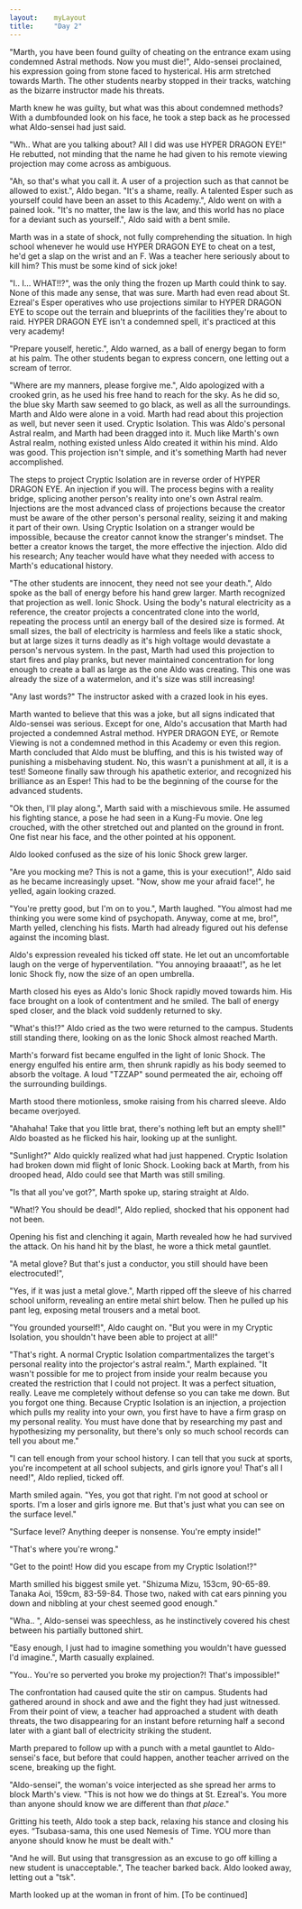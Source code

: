 ```yaml
---
layout:    myLayout
title:	   "Day 2"
---
```


"Marth, you have been found guilty of cheating on the entrance exam using condemned Astral methods. Now you must die!", Aldo-sensei proclained, his expression going from stone faced to hysterical. His arm stretched towards Marth. The other students nearby stopped in their tracks, watching as the bizarre instructor made his threats.

Marth knew he was guilty, but what was this about condemned methods? With a dumbfounded look on his face, he took a step back as he processed what Aldo-sensei had just said.

"Wh.. What are you talking about? All I did was use HYPER DRAGON EYE!" He rebutted, not minding that the name he had given to his remote viewing projection may come across as ambiguous.

"Ah, so that's what you call it. A user of a projection such as that cannot be allowed to exist.", Aldo began. "It's a shame, really. A talented Esper such as yourself could have been an asset to this Academy.", Aldo went on with a pained look. "It's no matter, the law is the law, and this world has no place for a deviant such as yourself.", Aldo said with a bent smile.

Marth was in a state of shock, not fully comprehending the situation. In high school whenever he would use HYPER DRAGON EYE to cheat on a test, he'd get a slap on the wrist and an F. Was a teacher here seriously about to kill him? This must be some kind of sick joke!

"I.. I... WHAT!!?", was the only thing the frozen up Marth could think to say. None of this made any sense, that was sure. Marth had even read about St. Ezreal's Esper operatives who use projections similar to HYPER DRAGON EYE to scope out the terrain and blueprints of the facilities they're about to raid. HYPER DRAGON EYE isn't a condemned spell, it's practiced at this very academy!

"Prepare youself, heretic.", Aldo warned, as a ball of energy began to form at his palm. The other students began to express concern, one letting out a scream of terror.

"Where are my manners, please forgive me.", Aldo apologized with a crooked grin, as he used his free hand to reach for the sky. As he did so, the blue sky Marth saw seemed to go black, as well as all the surroundings. Marth and Aldo were alone in a void. Marth had read about this projection as well, but never seen it used. Cryptic Isolation. This was Aldo's personal Astral realm, and Marth had been dragged into it. Much like Marth's own Astral realm, nothing existed unless Aldo created it within his mind. Aldo was good. This projection isn't simple, and it's something Marth had never accomplished.

The steps to project Cryptic Isolation are in reverse order of HYPER DRAGON EYE. An injection if you will. The process begins with a reality bridge, splicing another person's reality into one's own Astral realm. Injections are the most advanced class of projections because the creator must be aware of the other person's personal reality, seizing it and making it part of their own. Using Cryptic Isolation on a stranger would be impossible, because the creator cannot know the stranger's mindset. The better a creator knows the target, the more effective the injection. Aldo did his research; Any teacher would have what they needed with access to Marth's educational history.

"The other students are innocent, they need not see your death.", Aldo spoke as the ball of energy before his hand grew larger. Marth recognized that projection as well. Ionic Shock. Using the body's natural electricity as a reference, the creator projects a concentrated clone into the world, repeating the process until an energy ball of the desired size is formed. At small sizes, the ball of electricity is harmless and feels like a static shock, but at large sizes it turns deadly as it's high voltage would devastate a person's nervous system. In the past, Marth had used this projection to start fires and play pranks, but never maintained concentration for long enough to create a ball as large as the one Aldo was creating. This one was already the size of a watermelon, and it's size was still increasing!

"Any last words?" The instructor asked with a crazed look in his eyes.

Marth wanted to believe that this was a joke, but all signs indicated that Aldo-sensei was serious. Except for one, Aldo's accusation that Marth had projected a condemned Astral method. HYPER DRAGON EYE, or Remote Viewing is not a condemned method in this Academy or even this region. Marth concluded that Aldo must be bluffing, and this is his twisted way of punishing a misbehaving student. No, this wasn't a punishment at all, it is a test! Someone finally saw through his apathetic exterior, and recognized his brilliance as an Esper! This had to be the beginning of the course for the advanced students.

"Ok then, I'll play along.", Marth said with a mischievous smile. He assumed his fighting stance, a pose he had seen in a Kung-Fu movie. One leg crouched, with the other stretched out and planted on the ground in front. One fist near his face, and the other pointed at his opponent.

Aldo looked confused as the size of his Ionic Shock grew larger.

"Are you mocking me? This is not a game, this is your execution!", Aldo said as he became increasingly upset. "Now, show me your afraid face!", he yelled, again looking crazed.

"You're pretty good, but I'm on to you.", Marth laughed. "You almost had me thinking you were some kind of psychopath. Anyway, come at me, bro!", Marth yelled, clenching his fists. Marth had already figured out his defense against the incoming blast.

Aldo's expression revealed his ticked off state. He let out an uncomfortable laugh on the verge of hyperventilation. "You annoying braaaat!", as he let Ionic Shock fly, now the size of an open umbrella.

Marth closed his eyes as Aldo's Ionic Shock rapidly moved towards him. His face brought on a look of contentment and he smiled. The ball of energy sped closer, and the black void suddenly returned to sky.

"What's this!?" Aldo cried as the two were returned to the campus. Students still standing there, looking on as the Ionic Shock almost reached Marth.

Marth's forward fist became engulfed in the light of Ionic Shock. The energy engulfed his entire arm, then shrunk rapidly as his body seemed to absorb the voltage. A loud "TZZAP" sound permeated the air, echoing off the surrounding buildings.

Marth stood there motionless, smoke raising from his charred sleeve. Aldo became overjoyed.

"Ahahaha! Take that you little brat, there's nothing left but an empty shell!" Aldo boasted as he flicked his hair, looking up at the sunlight.

"Sunlight?" Aldo quickly realized what had just happened. Cryptic Isolation had broken down mid flight of Ionic Shock. Looking back at Marth, from his drooped head, Aldo could see that Marth was still smiling.

"Is that all you've got?", Marth spoke up, staring straight at Aldo.

"What!? You should be dead!", Aldo replied, shocked that his opponent had not been.

Opening his fist and clenching it again, Marth revealed how he had survived the attack. On his hand hit by the blast, he wore a thick metal gauntlet.

"A metal glove? But that's just a conductor, you still should have been electrocuted!",

"Yes, if it was just a metal glove.", Marth ripped off the sleeve of his charred school uniform, revealing an entire metal shirt below. Then he pulled up his pant leg, exposing metal trousers and a metal boot.

"You grounded yourself!", Aldo caught on. "But you were in my Cryptic Isolation, you shouldn't have been able to project at all!"

"That's right. A normal Cryptic Isolation compartmentalizes the target's personal reality into the projector's astral realm.", Marth explained. "It wasn't possible for me to project from inside your realm because you created the restriction that I could not project. It was a perfect situation, really. Leave me completely without defense so you can take me down. But you forgot one thing. Because Cryptic Isolation is an injection, a projection which pulls my reality into your own, you first have to have a firm grasp on my personal reality. You must have done that by researching my past and hypothesizing my personality, but there's only so much school records can tell you about me."

"I can tell enough from your school history. I can tell that you suck at sports, you're incompetent at all school subjects, and girls ignore you! That's all I need!", Aldo replied, ticked off.

Marth smiled again. "Yes, you got that right. I'm not good at school or sports. I'm a loser and girls ignore me. But that's just what you can see on the surface level."

"Surface level? Anything deeper is nonsense. You're empty inside!"

"That's where you're wrong."

"Get to the point! How did you escape from my Cryptic Isolation!?"

Marth smilled his biggest smile yet. "Shizuma Mizu, 153cm, 90-65-89. Tanaka Aoi, 159cm, 83-59-84. Those two, naked with cat ears pinning you down and nibbling at your chest seemed good enough."

"Wha.. ", Aldo-sensei was speechless, as he instinctively covered his chest between his partially buttoned shirt.

"Easy enough, I just had to imagine something you wouldn't have guessed I'd imagine.", Marth casually explained.

"You.. You're so perverted you broke my projection?! That's impossible!"

The confrontation had caused quite the stir on campus. Students had gathered around in shock and awe and the fight they had just witnessed. From their point of view, a teacher had approached a student with death threats, the two disappearing for an instant before returning half a second later with a giant ball of electricity striking the student.

Marth prepared to follow up with a punch with a metal gauntlet to Aldo-sensei's face, but before that could happen, another teacher arrived on the scene, breaking up the fight.

"Aldo-sensei", the woman's voice interjected as she spread her arms to block Marth's view. "This is not how we do things at St. Ezreal's. You more than anyone should know we are different than _that place_."

Gritting his teeth, Aldo took a step back, relaxing his stance and closing his eyes. “Tsubasa-sama, this one used Nemesis of Time. YOU more than anyone should know he must be dealt with."

"And he will. But using that transgression as an excuse to go off killing a new student is unacceptable.", The teacher barked back. Aldo looked away, letting out a "tsk".

Marth looked up at the woman in front of him.  [To be continued]

